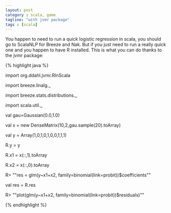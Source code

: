 ```yaml
---
layout: post
category : scala, game
tagline: "with jvmr package"
tags : [scala]
---
```


You happen to need to run a quick logistic regression in scala, you should go to ScalaNLP for Breeze and Nak. But if you just need to run a really quick one and you happen to have R installed.
This is what you can do thanks to the jvmr package:

{% highlight java %}

import org.ddahl.jvmr.RInScala

import breeze.linalg._

import breeze.stats.distributions._

import scala.util._

val gau=Gaussian(0.0,1.0)

val x = new DenseMatrix(10,2,gau.sample(20).toArray)

val y =  Array(1,0,1,0,1,0,0,1,1,1)

R.y  = y

R.x1 = x(::,1).toArray

R.x2 = x(::,0).toArray

R> ""res = glm(y~x1+x2, family=binomial(link=probit))$coefficients""

val res = R.res

R> ""plot(glm(y~x1+x2, family=binomial(link=probit))$residuals)""

{% endhighlight %}
